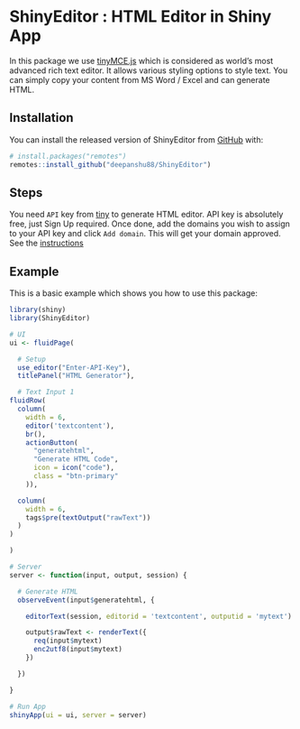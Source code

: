 
<!-- README.md is generated from README.Rmd. Please edit that file -->

# ShinyEditor : HTML Editor in Shiny App

<!-- badges: start -->

<!-- badges: end -->

In this package we use [tinyMCE.js](https://www.tiny.cloud/) which is
considered as world’s most advanced rich text editor. It allows various
styling options to style text. You can simply copy your content from MS
Word / Excel and can generate HTML.

## Installation

You can install the released version of ShinyEditor from
[GitHub](https://github.com/) with:

``` r
# install.packages("remotes")
remotes::install_github("deepanshu88/ShinyEditor")
```

## Steps

You need `API` key from [tiny](https://www.tiny.cloud/) to generate HTML
editor. API key is absolutely free, just Sign Up required. Once done, add
the domains you wish to assign to your API key and click `Add domain`.
This will get your domain approved. See the
[instructions](https://www.tiny.cloud/blog/how-to-get-tinymce-cloud-up-in-less-than-5-minutes/)

## Example

This is a basic example which shows you how to use this package:

``` r
library(shiny)
library(ShinyEditor)

# UI
ui <- fluidPage(

  # Setup
  use_editor("Enter-API-Key"),
  titlePanel("HTML Generator"),

  # Text Input 1
fluidRow(
  column(
    width = 6,
    editor('textcontent'),
    br(),
    actionButton(
      "generatehtml",
      "Generate HTML Code",
      icon = icon("code"),
      class = "btn-primary"
    )),

  column(
    width = 6,
    tags$pre(textOutput("rawText"))
  )
)

)

# Server
server <- function(input, output, session) {

  # Generate HTML
  observeEvent(input$generatehtml, {

    editorText(session, editorid = 'textcontent', outputid = 'mytext')

    output$rawText <- renderText({
      req(input$mytext)
      enc2utf8(input$mytext)
    })

  })

}

# Run App
shinyApp(ui = ui, server = server)
```

